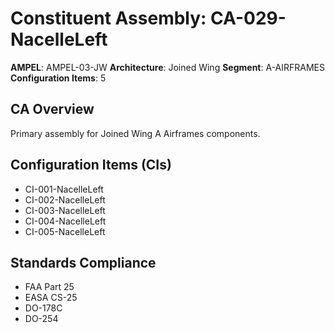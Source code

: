 # Constituent Assembly: CA-029-NacelleLeft

**AMPEL**: AMPEL-03-JW
**Architecture**: Joined Wing
**Segment**: A-AIRFRAMES
**Configuration Items**: 5

## CA Overview
Primary assembly for Joined Wing A Airframes components.

## Configuration Items (CIs)
- CI-001-NacelleLeft
- CI-002-NacelleLeft
- CI-003-NacelleLeft
- CI-004-NacelleLeft
- CI-005-NacelleLeft

## Standards Compliance
- FAA Part 25
- EASA CS-25
- DO-178C
- DO-254
